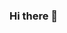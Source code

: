 ### Hi there 👋

<!--
**Thavamani13/Thavamani13** is a ✨ _special_ ✨ repository because its `README.md` (this file) appears on your GitHub profile.

I am a Test Automation Engineer from Chennai
- 🔭 Working on frontend and backend Automation
- 🌱 Learning design patterns in depth
<br>
## Connect with me
[<img align="left" alt="linked-in" src="https://img.shields.io/badge/linkedin-%230077B5.svg?&style=for-the-badge&logo=linkedin&logoColor=white" />](https://www.linkedin.com/in/thavamani-murugan-sdet/)
<br>
<br>

